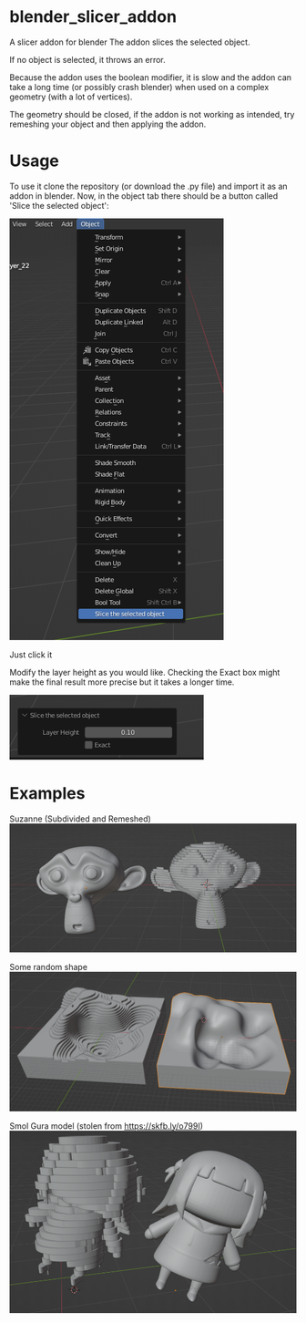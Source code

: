 # blender_slicer_addon
A slicer addon for blender
The addon slices the selected object.

If no object is selected, it throws an error.

Because the addon uses the boolean modifier, it is slow and the addon can take a long time (or possibly crash blender) when used on a complex geometry (with a lot of vertices).

The geometry should be closed, if the addon is not working as intended, try remeshing your object and then applying the addon.
# Usage
To use it clone the repository (or download the .py file) and import it as an addon in blender.
Now, in the object tab there should be a button called 'Slice the selected object':

![Example image](./Screenshot_1.png)

Just click it

Modify the layer height as you would like.
Checking the Exact box might make the final result more precise but it takes a longer time.

![Example image](./Screenshot_2.png)

# Examples
Suzanne (Subdivided and Remeshed)
![Suzanne](./Screenshot_Suzanne.png)

Some random shape
![Random](./Screenshot_Random.png)

Smol Gura model (stolen from https://skfb.ly/o799I)
![Smol Gura Screenshot](./Screenshot_Smol_Gura.png)